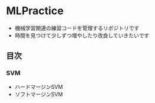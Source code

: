 # MLPractice
 - 機械学習関連の練習コードを管理するリポジトリです
 - 時間を見つけて少しずつ増やしたり改良していきたいです
## 目次
### SVM
 - ハードマージンSVM
 - ソフトマージンSVM
